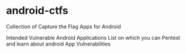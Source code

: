 # android-ctfs
Collection of Capture the Flag Apps for Android

Intended Vulnerable Android Applications List on which you can Pentest and learn about android App Vulnerabilities
